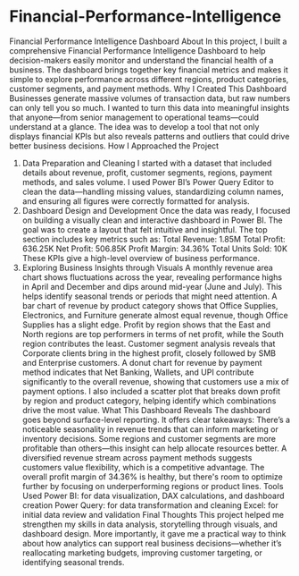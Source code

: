 # Financial-Performance-Intelligence

Financial Performance Intelligence Dashboard
About
In this project, I built a comprehensive Financial Performance Intelligence Dashboard to help decision-makers easily monitor and understand the financial health of a business. The dashboard brings together key financial metrics and makes it simple to explore performance across different regions, product categories, customer segments, and payment methods.
Why I Created This Dashboard
Businesses generate massive volumes of transaction data, but raw numbers can only tell you so much. I wanted to turn this data into meaningful insights that anyone—from senior management to operational teams—could understand at a glance. The idea was to develop a tool that not only displays financial KPIs but also reveals patterns and outliers that could drive better business decisions.
How I Approached the Project
1. Data Preparation and Cleaning
I started with a dataset that included details about revenue, profit, customer segments, regions, payment methods, and sales volume. I used Power BI’s Power Query Editor to clean the data—handling missing values, standardizing column names, and ensuring all figures were correctly formatted for analysis.
2. Dashboard Design and Development
Once the data was ready, I focused on building a visually clean and interactive dashboard in Power BI. The goal was to create a layout that felt intuitive and insightful. The top section includes key metrics such as:
Total Revenue: 1.85M
Total Profit: 636.25K
Net Profit: 506.85K
Profit Margin: 34.36%
Total Units Sold: 10K
These KPIs give a high-level overview of business performance.
3. Exploring Business Insights through Visuals
A monthly revenue area chart shows fluctuations across the year, revealing performance highs in April and December and dips around mid-year (June and July). This helps identify seasonal trends or periods that might need attention.
A bar chart of revenue by product category shows that Office Supplies, Electronics, and Furniture generate almost equal revenue, though Office Supplies has a slight edge.
Profit by region shows that the East and North regions are top performers in terms of net profit, while the South region contributes the least.
Customer segment analysis reveals that Corporate clients bring in the highest profit, closely followed by SMB and Enterprise customers.
A donut chart for revenue by payment method indicates that Net Banking, Wallets, and UPI contribute significantly to the overall revenue, showing that customers use a mix of payment options.
I also included a scatter plot that breaks down profit by region and product category, helping identify which combinations drive the most value.
What This Dashboard Reveals
The dashboard goes beyond surface-level reporting. It offers clear takeaways:
There’s a noticeable seasonality in revenue trends that can inform marketing or inventory decisions.
Some regions and customer segments are more profitable than others—this insight can help allocate resources better.
A diversified revenue stream across payment methods suggests customers value flexibility, which is a competitive advantage.
The overall profit margin of 34.36% is healthy, but there's room to optimize further by focusing on underperforming regions or product lines.
Tools Used
Power BI: for data visualization, DAX calculations, and dashboard creation
Power Query: for data transformation and cleaning
Excel: for initial data review and validation
Final Thoughts
This project helped me strengthen my skills in data analysis, storytelling through visuals, and dashboard design. More importantly, it gave me a practical way to think about how analytics can support real business decisions—whether it’s reallocating marketing budgets, improving customer targeting, or identifying seasonal trends.
